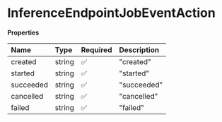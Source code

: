 # InferenceEndpointJobEventAction

**Properties**

| Name      | Type   | Required | Description |
| :-------- | :----- | :------- | :---------- |
| created   | string | ✅       | "created"   |
| started   | string | ✅       | "started"   |
| succeeded | string | ✅       | "succeeded" |
| cancelled | string | ✅       | "cancelled" |
| failed    | string | ✅       | "failed"    |
